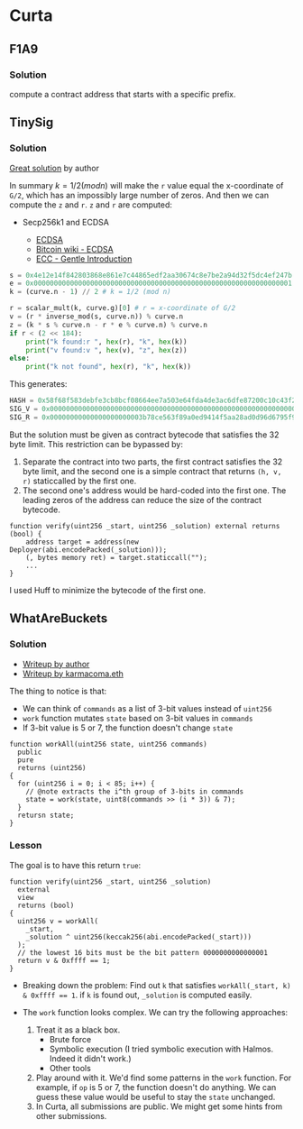 # Curta

## F1A9

### Solution

compute a contract address that starts with a specific prefix.

## TinySig

### Solution

[Great solution](https://twitter.com/rileyholterhus/status/1637905710095933441?s=20) by author

In summary $k = 1/2 (mod n)$ will make the `r` value equal the x-coordinate of `G/2`, which has an impossibly large number of zeros. And then we can compute the `z` and `r`. `z` and `r` are computed:

- Secp256k1 and ECDSA

  - [ECDSA](https://onyb.gitbook.io/secp256k1-python/ecdsa)
  - [Bitcoin wiki - ECDSA](https://en.bitcoin.it/wiki/Elliptic_Curve_Digital_Signature_Algorithm)
  - [ECC - Gentle Introduction](https://github.com/andreacorbellini/ecc/tree/master)

```python secp256k1.py
s = 0x4e12e14f842803868e861e7c44865edf2aa30674c8e7be2a94d32f5dc4ef247b # In this case, TinySig.generate(solver) is `s`
e = 0x0000000000000000000000000000000000000000000000000000000000000001 # private key
k = (curve.n - 1) // 2 # k = 1/2 (mod n)

r = scalar_mult(k, curve.g)[0] # r = x-coordinate of G/2
v = (r * inverse_mod(s, curve.n)) % curve.n
z = (k * s % curve.n - r * e % curve.n) % curve.n
if r < (2 << 184):
    print("k found:r ", hex(r), "k", hex(k))
    print("v found:v ", hex(v), "z", hex(z))
else:
    print("k not found", hex(r), "k", hex(k))
```

This generates:

```python
HASH = 0x58f68f583debfe3cb8bcf08664ee7a503e64fda4de3ac6dfe87200c10c43f200 // z
SIG_V = 0x000000000000000000000000000000000000000000000000000000000000001c // 28 in decimal
SIG_R = 0x00000000000000000000003b78ce563f89a0ed9414f5aa28ad0d96d6795f9c63
```

But the solution must be given as contract bytecode that satisfies the 32 byte limit. This restriction can be bypassed by:

1.  Separate the contract into two parts, the first contract satisfies the 32 byte limit, and the second one is a simple contract that returns `(h, v, r)` staticcalled by the first one.
2.  The second one's address would be hard-coded into the first one. The leading zeros of the address can reduce the size of the contract bytecode.

```solidity
function verify(uint256 _start, uint256 _solution) external returns (bool) {
    address target = address(new Deployer(abi.encodePacked(_solution)));
    (, bytes memory ret) = target.staticcall("");
    ...
}
```

I used Huff to minimize the bytecode of the first one.

## WhatAreBuckets

### Solution

- [Writeup by author](https://hackmd.io/@xNSnimr_Rk68TArjAjMQvw/HkypUNJW2)
- [Writeup by karmacoma.eth](https://karmacoma.notion.site/Curta-CTF-4-WhatAreBuckets-d936460e0bf143bf8bc3eeb0b6136757)

The thing to notice is that:

- We can think of `commands` as a list of 3-bit values instead of `uint256`
- `work` function mutates `state` based on 3-bit values in `commands`
- If 3-bit value is 5 or 7, the function doesn't change `state`

```solidity
function workAll(uint256 state, uint256 commands)
  public
  pure
  returns (uint256)
{
  for (uint256 i = 0; i < 85; i++) {
    // @note extracts the i^th group of 3-bits in commands
    state = work(state, uint8(commands >> (i * 3)) & 7);
  }
  retursn state;
}
```

### Lesson

The goal is to have this return `true`:

```solidity
function verify(uint256 _start, uint256 _solution)
  external
  view
  returns (bool)
{
  uint256 v = workAll(
    _start,
    _solution ^ uint256(keccak256(abi.encodePacked(_start)))
  );
  // the lowest 16 bits must be the bit pattern 0000000000000001
  return v & 0xffff == 1;
}

```

- Breaking down the problem: Find out `k` that satisfies `workAll(_start, k) & 0xffff == 1`. if `k` is found out, `_solution` is computed easily.

- The `work` function looks complex. We can try the following approaches:

  1. Treat it as a black box.
     - Brute force
     - Symbolic execution (I tried symbolic execution with Halmos. Indeed it didn't work.)
     - Other tools
  2. Play around with it. We'd find some patterns in the `work` function. For example, if `op` is 5 or 7, the function doesn't do anything. We can guess these value would be useful to stay the `state` unchanged.
  3. In Curta, all submissions are public. We might get some hints from other submissions.
